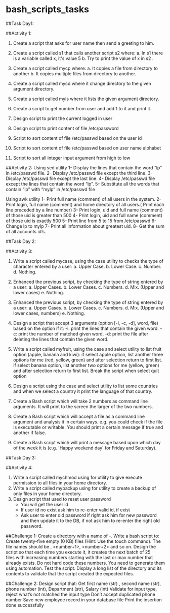 # bash_scripts_tasks
##Task Day1:

##Activity 1:
1. Create a script that asks for user name then send a greeting to him.
2. Create a script called s1 that calls another script s2 where:
a. In s1 there is a variable called x, it's value 5
b. Try to print the value of x in s2 .
3. Create a script called mycp where:
a. It copies a file from directory to another
b. It copies multiple files from directory to another.
4. Create a script called mycd where it change directory to the given argument directory.
5. Create a script called myls where it lists the given argument directory.
6. Create a script to get number from user and add 1 to it and print it.
7.  Design script to print the current logged in user
8.  Design script to print content of file /etc/password
9.  Script to sort content of file /etc/passwd based on the user id

10. Script to sort content of file /etc/passwd based on user name alphabet
11. Script to sort all integer input argument from high to low



##Activity 2:
Using sed utility
1-  	Display the lines that contain the word “lp” in /etc/passwd file. 
2-  	Display /etc/passwd file except the third line.
3-	Display /etc/passwd file except the last line.
4-	Display /etc/passwd file except the lines that contain the word “lp”.
5-	Substitute all the words that contain “lp” with “mylp” in /etc/passwd file

Using awk utility
1-	Print full name (comment) of all users in the system.
2-	Print login, full name (comment) and home directory of all users.( Print each line preceded by a line number)
3-	Print login, uid and full name (comment) of those uid is greater than 500 
4-  	Print login, uid and full name (comment) of those uid is exactly 500
5-  	Print line from 5 to 15 from /etc/passwd 
6-        Change lp to mylp
7-  	Print all information about greatest uid. 
8-  	Get the sum of all accounts id’s.





##Task Day 2:

##Activity 3:
1. Write a script called mycase, using the case utility to checks the type of character entered by a user: 
a. Upper Case. 
b. Lower Case. 
c. Number. 
d. Nothing. 

2. Enhanced the previous script, by checking the type of string entered by a user: 
a. Upper Cases. 
b. Lower Cases. 
c. Numbers. 
d. Mix. (Upper and lower cases)
e. Nothing. 

3. Enhanced the previous script, by checking the type of string entered by a user: 
a. Upper Cases. 
b. Lower Cases. 
c. Numbers. 
d. Mix. (Upper and lower cases, numbers)
e. Nothing. 

4. Design a script that accept 3 arguments (option [-i, -c, -d], word, file) based on the option if it:
-i: print the lines that contain the given word.
-c: print the number of matched given word.
-d: print the file after deleting the lines that contain the given word.

5. Write a script called myfruit, using the case and select utility to list fruit option (apple, banana and kiwi):
if select apple option, list another three options for me (red, yellow, green) and after selection return to first list.
if select banana option, list another two options for me (yellow, green) and after selection return to first list.
Break the script when select quit option
6. Design a script using the case and select utility to list some countries and when we select a country it print the language of that country.
7. Create a Bash script which will take 2 numbers as command line arguments. It will print to the screen the larger of the two numbers.
8. Create a Bash script which will accept a file as a command line argument and analysis it in certain ways. e.g. you could check if the file is executable or writable. You should print a certain message if true and another if false.
9. Create a Bash script which will print a message based upon which day of the week it is (e.g. 'Happy weekend day' for Friday and Saturday).



















##Task Day 3:

##Activity 4:
1. Write a script called mychmod using for utility to give execute permission to all files in your home directory. 
2. Write a script called mybackup using for utility to create a backup of only files in your home directory. 
3. Design script that used to reset user password
	- You will get the user id
	- If user id no exist ask him to re-enter valid id, if exist
	- Ask user to enter old password if right ask him for new password and then update it to the DB, if not ask him to re-enter the right old password.
  
 
##Challenge 1:
Create a directory with a name of <yourName>-<currentDate>.
Write a bash script to:
Create twenty-five empty (0 KB) files (Hint: Use the touch command).
The file names should be <yourName><number>, <yourName><number+1>, <yourName><number+2> and so on.
Design the script so that each time you execute it, it creates the next batch of 25 files with increasing numbers starting with the last or max number that already exists.
Do not hard code these numbers. You need to generate them using automation.
Test the script. Display a long list of the directory and its contents to validate that the script created the expected files.




##Challenge 2:
Design script that:
Get first name (str) , second name (str), phone number (int), Department (str), Salary (int)
Validate for input type, reject what’s not matched the input type
Don’t accept duplicated phone number
Save new employee record in your database file
Print the insertion done successfully



